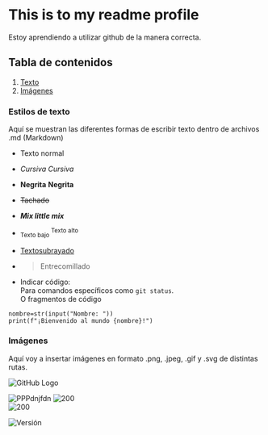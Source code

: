 # This is to my readme profile
Estoy aprendiendo a utilizar github de la manera correcta.

## Tabla de contenidos
1. [Texto](#estilos-de-texto)
2. [Imágenes](#rutas-de-imágene)


### Estilos de texto
Aquí se muestran las diferentes formas de escribir texto dentro de archivos .md (Markdown)
- Texto normal
* *Cursiva* _Cursiva_
- **Negrita** __Negrita__
* ~~Tachado~~
- ***Mix little mix***
* <sub> Texto bajo </sub> <sup> Texto alto </sup>
- <ins> Textosubrayado </ins>
* > Entrecomillado
- Indicar código:  
Para comandos específicos como `git status`.<br>
O fragmentos de código
```
nombre=str(input("Nombre: "))
print(f"¡Bienvenido al mundo {nombre}!")
```
### Imágenes
Aquí voy a insertar imágenes en formato .png, .jpeg, .gif y .svg de distintas rutas.

![GitHub Logo](https://github.githubassets.com/images/modules/logos_page/GitHub-Mark.png "GitHub Logo")

![PPPdnjfdn](https://i.giphy.com/media/v1.Y2lkPTc5MGI3NjExeGRrZGxnN3ZoMGE5MW5zbGZxb2k0MGdheHl6N2V5cGJwdGFwN3E1ZSZlcD12MV9pbnRlcm5hbF9naWZfYnlfaWQmY3Q9Zw/07YXmuBuhQYBduC6pH/giphy.gif)
![200](https://github.com/user-attachments/assets/6f1203cb-415d-432c-bfd8-0ba82ddd081e)  
![200](https://github.com/user-attachments/assets/7c3eb2d4-4a67-4e81-8f88-cba5d1a7a8a7)

![Versión](https://img.shields.io/badge/version-1.0.0-blue)


